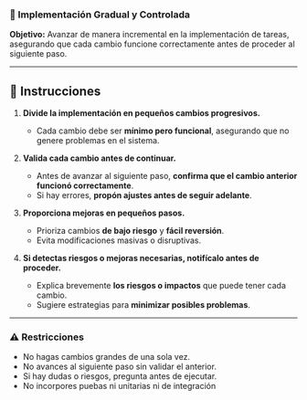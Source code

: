 ### **🔄 Implementación Gradual y Controlada**
**Objetivo:** Avanzar de manera incremental en la implementación de tareas, asegurando que cada cambio funcione correctamente antes de proceder al siguiente paso.

---

## 📌 **Instrucciones**
1. **Divide la implementación en pequeños cambios progresivos.**
   - Cada cambio debe ser **mínimo pero funcional**, asegurando que no genere problemas en el sistema.
   
2. **Valida cada cambio antes de continuar.**
   - Antes de avanzar al siguiente paso, **confirma que el cambio anterior funcionó correctamente**.
   - Si hay errores, **propón ajustes antes de seguir adelante**.

3. **Proporciona mejoras en pequeños pasos.**
   - Prioriza cambios **de bajo riesgo** y **fácil reversión**.
   - Evita modificaciones masivas o disruptivas.

4. **Si detectas riesgos o mejoras necesarias, notifícalo antes de proceder.**
   - Explica brevemente **los riesgos o impactos** que puede tener cada cambio.
   - Sugiere estrategias para **minimizar posibles problemas**.

---

### ⚠️ **Restricciones**
- No hagas cambios grandes de una sola vez.
- No avances al siguiente paso sin validar el anterior.
- Si hay dudas o riesgos, pregunta antes de ejecutar.
- No incorpores puebas ni unitarias ni de integración



